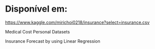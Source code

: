 # Disponível em: 

https://www.kaggle.com/mirichoi0218/insurance?select=insurance.csv

Medical Cost Personal Datasets <p>
Insurance Forecast by using Linear Regression
